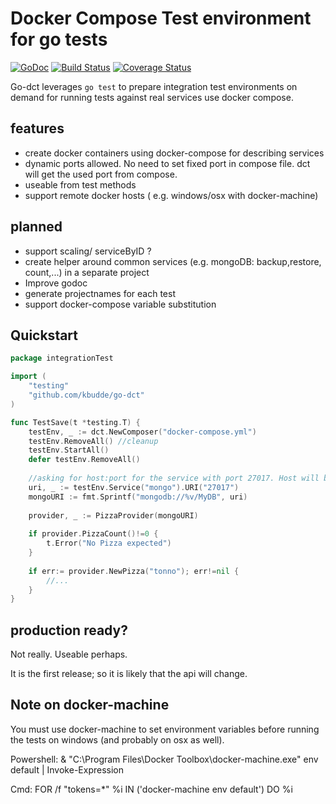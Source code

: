 Docker Compose Test environment for go tests
==============================================
[![GoDoc](https://godoc.org/github.com/kbudde/go-dct?status.svg)](https://godoc.org/github.com/kbudde/go-dct)
[![Build Status](https://travis-ci.org/kbudde/go-dct.svg?branch=master)](https://travis-ci.org/kbudde/go-dct)
[![Coverage Status](https://coveralls.io/repos/github/kbudde/go-dct/badge.svg?branch=master)](https://coveralls.io/github/kbudde/go-dct?branch=master)

Go-dct leverages ```go test``` to prepare integration test environments on demand for running tests against real services use docker compose. 

## features

- create docker containers using docker-compose for describing services
- dynamic ports allowed. No need to set fixed port in compose file. dct will get the used port from compose.
- useable from test methods
- support remote docker hosts ( e.g. windows/osx with docker-machine)

## planned


- support scaling/ serviceByID ?
- create helper around common services (e.g. mongoDB: backup,restore, count,...) in a separate project 
- Improve godoc
- generate projectnames for each test
- support docker-compose variable substitution

## Quickstart

```go
package integrationTest

import (
    "testing"
    "github.com/kbudde/go-dct"
)

func TestSave(t *testing.T) {
    testEnv, _ := dct.NewComposer("docker-compose.yml")
    testEnv.RemoveAll() //cleanup
    testEnv.StartAll()
    defer testEnv.RemoveAll()
    
    //asking for host:port for the service with port 27017. Host will be 127.0.0.1 or ip from docker-machine remote docker_host
    uri, _ := testEnv.Service("mongo").URI("27017") 
    mongoURI := fmt.Sprintf("mongodb://%v/MyDB", uri)
    
    provider, _ := PizzaProvider(mongoURI)
    
    if provider.PizzaCount()!=0 {
        t.Error("No Pizza expected")
    }
    
    if err:= provider.NewPizza("tonno"); err!=nil {
        //...
    }
}
```

## production ready?

Not really. Useable perhaps.

It is the first release; so it is likely that the api will change. 

## Note on docker-machine

You must use docker-machine to set environment variables before running the tests on windows (and probably on osx as well).

Powershell: & "C:\Program Files\Docker Toolbox\docker-machine.exe" env default | Invoke-Expression

Cmd: FOR /f "tokens=*" %i IN ('docker-machine env default') DO %i